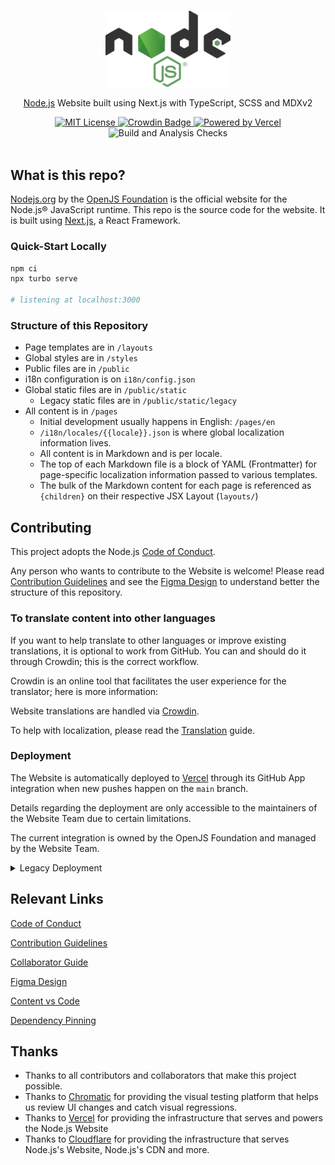 <p align="center">
  <br />
  <a href="https://nodejs.org">
    <picture>
      <source media="(prefers-color-scheme: dark)" srcset="./public/static/images/logos/nodejs-new-pantone-white.svg">
      <img src="./public/static/images/logos/nodejs-new-pantone-black.svg" width="200px">
    </picture>
  </a>
</p>

<p align="center">
  <a href="https://nodejs.org">Node.js</a> Website built using Next.js with TypeScript, SCSS and MDXv2
</p>

<p align="center">
  <a title="MIT License" href="LICENSE">
    <img src="https://img.shields.io/badge/license-MIT-blue" alt="MIT License" />
  </a>
  <a title="Localised" href="https://crowdin.com/project/nodejs-website">
    <img src="https://badges.crowdin.net/nodejs-website/localized.svg" alt="Crowdin Badge" />
  </a>
  <a title="Vercel" href="https://vercel.com">
    <picture>
      <source media="(prefers-color-scheme: dark)" srcset="https://img.shields.io/badge/powered%20by-Vercel%20%E2%96%B2-white">
      <img src="https://img.shields.io/badge/powered%20by-Vercel%20%E2%96%B2-black" alt="Powered by Vercel">
    </picture>
  </a>

  <br />

  <img src="https://github.com/nodejs/nodejs.org/actions/workflows/build.yml/badge.svg" alt="Build and Analysis Checks" />

  <br />
  <br />
</p>

## What is this repo?

[Nodejs.org](https://nodejs.org/) by the [OpenJS Foundation](https://openjsf.org/) is the official website for the Node.js® JavaScript runtime. This repo is the source code for the website. It is built using [Next.js](https://nextjs.org), a React Framework.

### Quick-Start Locally

```bash
npm ci
npx turbo serve

# listening at localhost:3000
```

### Structure of this Repository

- Page templates are in `/layouts`
- Global styles are in `/styles`
- Public files are in `/public`
- i18n configuration is on `i18n/config.json`
- Global static files are in `/public/static`
  - Legacy static files are in `/public/static/legacy`
- All content is in `/pages`
  - Initial development usually happens in English: `/pages/en`
  - `/i18n/locales/{{locale}}.json` is where global localization information lives.
  - All content is in Markdown and is per locale.
  - The top of each Markdown file is a block of YAML (Frontmatter) for page-specific localization information passed to various templates.
  - The bulk of the Markdown content for each page is referenced as `{children}` on their respective JSX Layout (`layouts/`)

## Contributing

This project adopts the Node.js [Code of Conduct][].

Any person who wants to contribute to the Website is welcome! Please read [Contribution Guidelines][] and see the [Figma Design][] to understand better the structure of this repository.

### To translate content into other languages

If you want to help translate to other languages or improve existing translations, it is optional to work from GitHub. You can and should do it through Crowdin; this is the correct workflow.

Crowdin is an online tool that facilitates the user experience for the translator; here is more information:

Website translations are handled via [Crowdin](https://crowdin.com/project/nodejs-website).

To help with localization, please read the [Translation](TRANSLATION.md) guide.

### Deployment

The Website is automatically deployed to [Vercel](https://vercel.com) through its GitHub App integration when new pushes happen on the `main` branch.

Details regarding the deployment are only accessible to the maintainers of the Website Team due to certain limitations.

The current integration is owned by the OpenJS Foundation and managed by the Website Team.

<details>
  <summary>Legacy Deployment</summary>

Full setup is in <https://github.com/nodejs/build/tree/master/ansible/www-standalone> minus secrets and certificates.

The webhook is set up on GitHub for this project and talks to a small Node server on the host, which does the work. See the [github-webhook](https://github.com/rvagg/github-webhook) package for this.

</details>

## Relevant Links

[Code of Conduct][]

[Contribution Guidelines][]

[Collaborator Guide][]

[Figma Design][]

[Content vs Code][]

[Dependency Pinning][]

## Thanks

- Thanks to all contributors and collaborators that make this project possible.
- Thanks to [Chromatic](https://www.chromatic.com/) for providing the visual testing platform that helps us review UI changes and catch visual regressions.
- Thanks to [Vercel](https://www.vercel.com/) for providing the infrastructure that serves and powers the Node.js Website
- Thanks to [Cloudflare](https://cloudflare.com) for providing the infrastructure that serves Node.js's Website, Node.js's CDN and more.

[code of conduct]: https://github.com/nodejs/admin/blob/main/CODE_OF_CONDUCT.md
[contribution guidelines]: ./CONTRIBUTING.md
[content vs code]: ./CONTENT_VS_CODE.md
[dependency pinning]: ./DEPENDENCY_PINNING.md
[collaborator guide]: ./COLLABORATOR_GUIDE.md
[figma design]: https://www.figma.com/file/lOxAGGg5KXb6nwie7zXkz6/NJ---Design-System?node-id=22%3A6086
